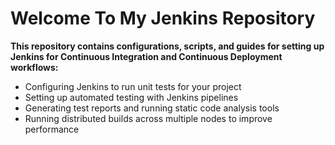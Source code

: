 # Welcome To My Jenkins Repository
**This repository contains configurations, scripts, and guides for setting up Jenkins for Continuous Integration and Continuous Deployment workflows:**
- Configuring Jenkins to run unit tests for your project
- Setting up automated testing with Jenkins pipelines
- Generating test reports and running static code analysis tools
- Running distributed builds across multiple nodes to improve performance
